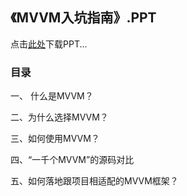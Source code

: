 ## 《MVVM入坑指南》.PPT ##

点击[此处](https://github.com/ryanlijianchang/MVVM-PPT/raw/main/MVVM%E5%85%A5%E5%9D%91%E6%8C%87%E5%8D%97.pptx)下载PPT...

### 目录 ###

一、 什么是MVVM？

二、为什么选择MVVM？

三、如何使用MVVM？

四、“一千个MVVM”的源码对比

五、如何落地跟项目相适配的MVVM框架？
